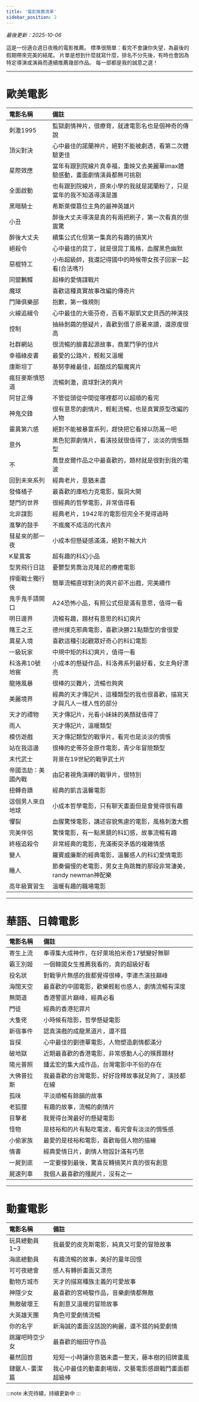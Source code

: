 ```yaml
---
title: '電影推薦清單'
sidebar_position: 2
---
```

*最後更新：2025-10-06*

這是一份適合週日夜晚的電影推薦。
標準很簡單：看完不會讓你失望，為最後的假期帶來完美的結尾。
片單是想到什麼就寫什麼，排名不分先後，有時也會因為特定導演或演員而連續推薦幾部作品。
每一部都是我的誠意之選！

---

# 歐美電影

| 電影名稱      | 備註                                      |
|:----------|:----------------------------------------|
| 刺激1995    | 監獄劇情神片，很療育，就連電影名也是個神奇的傳說                |
| 頂尖對決      | 心中最佳的諾蘭神片，絕對不能被劇透，看第二次體驗更佳              |
| 星際效應      | 當年有跟到院線片真幸福，重映又去美麗華imax體驗感動，畫面劇情演員都無可挑剔 |
| 全面啟動      | 也有跟到院線片，原來小學的我就是諾蘭粉了，只是當年的我不知道導演是誰      |
| 黑暗騎士      | 希斯萊傑篡位主角的最神英雄片                          |
| 小丑        | 醉後大丈夫導演是真的有兩把刷子，第一次看真的很震驚               |
| 醉後大丈夫     | 續集公式化但第一集真的有趣的搞笑片                       |
| 絕殺令       | 心中最佳的昆丁，就是很昆丁風格，血腥黑色幽默                  |
| 惡棍特工      | 小布超級帥，我還記得國中的時候帶女孩子回家一起看(合法嗎?)          |
| 同盟鶼鰈      | 超棒的愛情諜戰片                                |
| 魔球        | 喜歡這種真實故事改編的傳奇片                          |
| 鬥陣俱樂部     | 抱歉，第一條規則                                |
| 火線追緝令     | 心中最佳的大衛芬奇，百看不厭凱文史貝西的神演技                 |
| 控制        | 抽絲剝繭的懸疑片，喜歡到借了原著來讀，還原度很高                |
| 社群網站      | 很流暢的臉書起源故事，商業鬥爭的佳片                      |
| 幸福綠皮書     | 最愛的公路片，輕鬆又溫暖                            |
| 康斯坦丁      | 基努李維最佳，超酷炫的驅魔爽片                         |
| 瘋狂麥斯憤怒道   | 流暢刺激，直球對決的爽片                            |
| 阿甘正傳      | 不管從頭從中間從哪裡都可以超順的看完                      |
| 神鬼交鋒      | 很有意思的劇情片，輕鬆流暢，也是真實原型改編的人物               |
| 靈異第六感     | 絕對不能被暴雷系列，趕快把它看掉以防萬一吧                   |
| 意外        | 黑色犯罪劇情片，看演技就很值得了，淡淡的惆悵類型                |
| 不         | 喬登皮爾作品之中最喜歡的，題材就是很對到我的電波                |
| 回到未來系列    | 經典老片，意猶未盡                               |
| 發條橘子      | 最喜歡的庫柏力克電影，腦洞大開                         |
| 楚門的世界     | 很經典的哲學電影，非常值得看                          |
| 北非諜影      | 經典老片，1942年的電影但完全不覺得過時                   |
| 進擊的鼓手     | 不瘋魔不成活的代表片                              |
| 彗星來的那一夜   | 小成本但懸疑感滿滿，絕對不輸大片                        |
| K星異客      | 超有趣的科幻小品                                |
| 型男飛行日誌    | 憂鬱型男喬治克隆尼的療癒電影                          |
| 捍衛戰士獨行俠   | 簡單流暢直球對決的爽片卻不出戲，完美續作                    |
| 鬼手鬼手請開口   | A24恐怖小品，有照公式但是滿有意思，值得一看                 |
| 明日邊界      | 流暢有趣，題材有意思的科幻爽片                         |
| 賭王之王      | 德州撲克邪典電影，喜歡決勝21點類型的會很愛                  |
| 異星入境      | 喜歡這種引起觀眾好奇心的科幻電影                        |
| 一級玩家      | 中規中矩的科幻爽片，值得一看                          |
| 科洛弗10號地窖  | 小成本的懸疑作品，科洛弗系列最好看，女主角好漂亮                |
| 龍捲風暴      | 很棒的災難片，流暢也夠爽                            |
| 美麗境界      | 經典的天才傳記片，這種類型的我也很喜歡，描寫天才與凡人一樣人性的部分      |
| 天才的禮物     | 天才傳記片，光看小妹妹的美顏就值得了                      |
| 雨人        | 天才傳記片，溫暖類型                              |
| 模仿遊戲      | 天才傳記類型的戰爭片，看完也是淡淡的惆悵                    |
| 站在我這邊     | 很棒的史蒂芬金原作電影，青少年冒險類型                     |
| 末代武士      | 背景在19世紀的戰爭武士片                           |
| 帝國浩劫：美國內戰 | 由記者視角演繹的戰爭片，很特別                         |
| 扭轉奇蹟      | 經典的凱吉溫馨電影                               |
| 這個男人來自地球  | 小成本哲學電影，只有聊天畫面但是會覺得很有趣                  |
| 懼裂        | 血腥驚悚電影，講述容貌焦慮的電影，風格刺激大膽                 |
| 完美伴侶      | 驚悚電影，有一點黑鏡的科幻感，故事流暢有趣                   |
| 終極追殺令     | 非常經典的電影，充滿衝突矛盾的複雜情感                     |
| 變人        | 羅賓威廉斯的經典電影，溫馨感人的科幻愛情電影                  |
| 睡人        | 節奏偏慢的老電影，男女主角跳舞的那段非常淒美，randy newman神配樂  |
| 高年級實習生    | 溫暖有趣的職場電影                               |
---
# 華語、日韓電影

| 電影名稱  | 備註                         |
|:------|:---------------------------|
| 寄生上流  | 奉導集大成神作，在好萊塢拍米奇17號變好無聊     |
| 霸王別姬  | 一個韓國女生推薦我看的，真的超級好看         |
| 投名狀   | 對戰爭片無感的我都覺得很棒，李連杰演技巔峰      |
| 海闊天空  | 最喜歡的中國電影，歡樂輕鬆也感人，劇情流暢有深度   |
| 無間道   | 香港警匪片巔峰，經典必看               |
| 門徒    | 經典的香港犯罪片                   |
| 大隻佬   | 小時候有陰影，哲學懸疑電影              |
| 新宿事件  | 認真演戲的成龍黑道片，還不錯             |
| 盲探    | 心中最佳的劉德華電影，人物塑造劇情都滿分       |
| 破地獄   | 近期最喜歡的香港電影，非常感動人心的殯葬題材     |
| 陽光普照  | 鍾孟宏的集大成作品，台灣電影中不俗的存在       |
| 大佛普拉斯 | 我最喜歡的台灣電影，好好詮釋故事就足夠了，演技都在線 |
| 孤味    | 平淡順暢有餘韻的故事                 |
| 老狐狸   | 有趣的故事，流暢的劇情片               |
| 目擊者   | 我覺得台灣最好的懸疑電影               |
| 怪物    | 是枝裕和的片有點吃電波，看完會有淡淡的惆悵感     |
| 小偷家族  | 最愛的是枝裕和電影，喜歡每個人物的描繪        |
| 情書    | 經典愛情日片，劇情人物設計滿有巧思          |
| 一屍到底  | 一定要撐到最後，驚喜反轉搞笑片真的很有創意      |
| 屍速列車  | 我個人最喜歡的殭屍片，沒有之一            |
---
# 動畫電影

| 電影名稱     | 備註                         |
|:---------|:---------------------------|
| 玩具總動員1~3 | 我最愛的皮克斯電影，純真又可愛的冒險故事       |
| 海底總動員    | 有趣流暢的故事，美好的童年回憶            |
| 可可夜總會    | 感人有轉折畫面又漂亮                 |
| 動物方城市    | 天才的描寫種族主義的可愛故事             |
| 神隱少女     | 最喜歡的宮崎駿作品，音樂劇情都無敵          |
| 無敵破壞王    | 有創意又溫暖的冒險故事                |
| 大英雄天團    | 角色可愛劇情流暢                   |
| 你的名字     | 新海誠的畫面沒話說的絢麗，還不錯的純愛劇情      |
| 跳躍吧時空少女  | 最喜歡的細田守作品                  |
| 驀然回首     | 短短一小時讓你意猶未盡一整天，藤本樹的招牌畫風    |
| 鏈鋸人-蕾潔篇  | 我心中最佳的動畫劇場版，文藝電影感跟戰鬥畫面都超級棒 |

:::note
未完待續，持續更新中
:::
